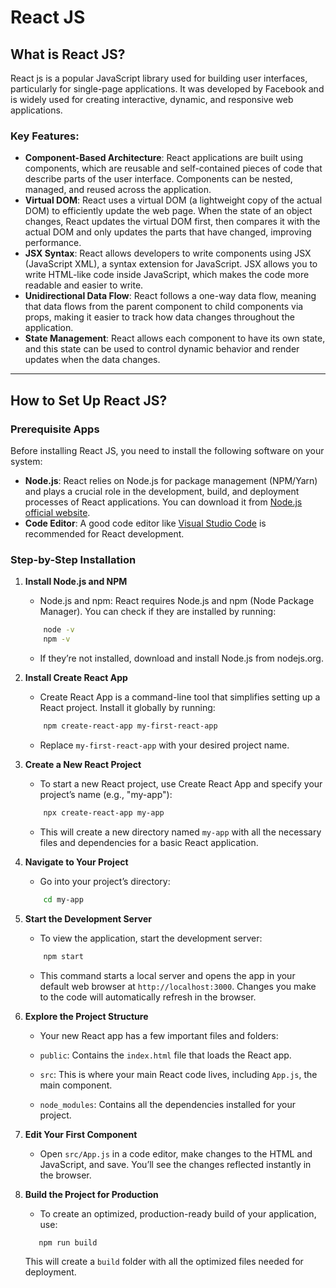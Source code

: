 # React JS

## What is React JS?

React js is a popular JavaScript library used for building user interfaces, particularly for single-page applications. It was developed by Facebook and is widely used for creating interactive, dynamic, and responsive web applications.

### Key Features:
- **Component-Based Architecture**: React applications are built using components, which are reusable and self-contained pieces of code that describe parts of the user interface. Components can be nested, managed, and reused across the application.
- **Virtual DOM**: React uses a virtual DOM (a lightweight copy of the actual DOM) to efficiently update the web page. When the state of an object changes, React updates the virtual DOM first, then compares it with the actual DOM and only updates the parts that have changed, improving performance.
- **JSX Syntax**: React allows developers to write components using JSX (JavaScript XML), a syntax extension for JavaScript. JSX allows you to write HTML-like code inside JavaScript, which makes the code more readable and easier to write.
- **Unidirectional Data Flow**: React follows a one-way data flow, meaning that data flows from the parent component to child components via props, making it easier to track how data changes throughout the application.
- **State Management**: React allows each component to have its own state, and this state can be used to control dynamic behavior and render updates when the data changes.

---

## How to Set Up React JS?

### Prerequisite Apps

Before installing React JS, you need to install the following software on your system:
- **Node.js**: React relies on Node.js for package management (NPM/Yarn) and plays a crucial role in the development, build, and deployment processes of React applications. You can download it from [Node.js official website](https://nodejs.org/).
- **Code Editor**: A good code editor like [Visual Studio Code](https://code.visualstudio.com/) is recommended for React development.

### Step-by-Step Installation

1. **Install Node.js and NPM**
    - Node.js and npm: React requires Node.js and npm (Node Package Manager). You can check if they are installed by running:
    ```bash
        node -v
        npm -v
    ```
    - If they’re not installed, download and install Node.js from nodejs.org.

2. **Install Create React App**
    -  Create React App is a command-line tool that simplifies setting up a React project. Install it globally by running:
    ```bash
        npm create-react-app my-first-react-app
    ```
    - Replace `my-first-react-app` with your desired project name.

3. **Create a New React Project**
    - To start a new React project, use Create React App and specify your project’s name (e.g., "my-app"):
    ```bash
        npx create-react-app my-app
    ```
    - This will create a new directory named `my-app` with all the necessary files and dependencies for a basic React application.

    
4. **Navigate to Your Project**
    - Go into your project’s directory:
    ```bash
        cd my-app
    ```

5. **Start the Development Server**
    - To view the application, start the development server:
    ```bash
        npm start
    ```
    - This command starts a local server and opens the app in your default web browser at `http://localhost:3000`. Changes you make to the code will automatically refresh in the browser.

5. **Explore the Project Structure**
    - Your new React app has a few important files and folders:

    - `public`: Contains the `index.html` file that loads the React app.
    - `src`: This is where your main React code lives, including `App.js`, the main component.
    - `node_modules`: Contains all the dependencies installed for your project.

6. **Edit Your First Component**
     - Open `src/App.js` in a code editor, make changes to the HTML and JavaScript, and save. You’ll see the changes reflected instantly in the browser.

7. **Build the Project for Production**
    - To create an optimized, production-ready build of your application, use:
     ```bash
        npm run build
    ```
    This will create a `build` folder with all the optimized files needed for deployment.





    